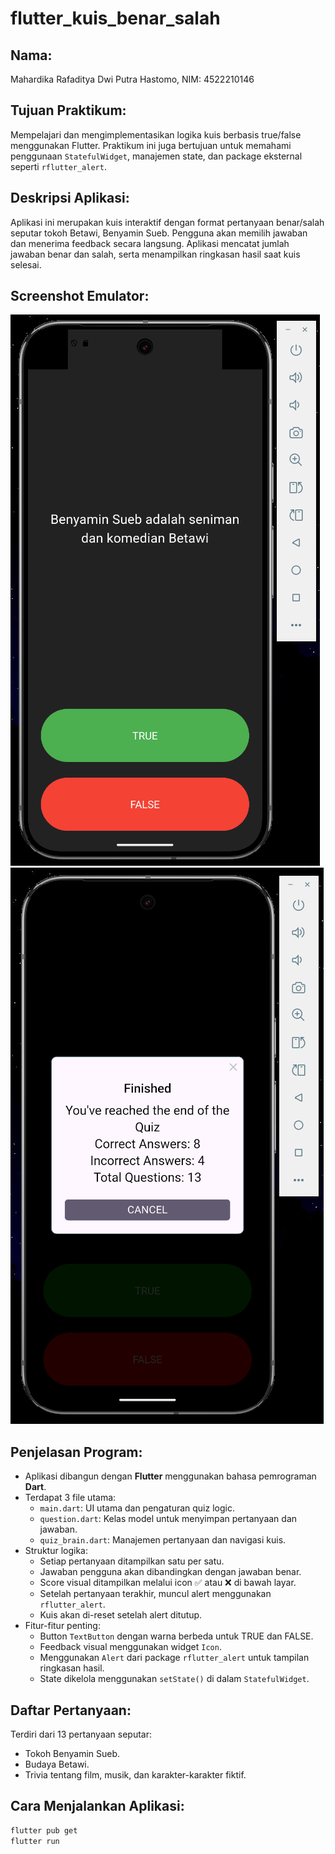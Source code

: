 # flutter_kuis_benar_salah

## Nama:
Mahardika Rafaditya Dwi Putra Hastomo, NIM: 4522210146

## Tujuan Praktikum:
Mempelajari dan mengimplementasikan logika kuis berbasis true/false menggunakan Flutter. Praktikum ini juga bertujuan untuk memahami penggunaan `StatefulWidget`, manajemen state, dan package eksternal seperti `rflutter_alert`.

## Deskripsi Aplikasi:
Aplikasi ini merupakan kuis interaktif dengan format pertanyaan benar/salah seputar tokoh Betawi, Benyamin Sueb. Pengguna akan memilih jawaban dan menerima feedback secara langsung. Aplikasi mencatat jumlah jawaban benar dan salah, serta menampilkan ringkasan hasil saat kuis selesai.

## Screenshot Emulator:
![Screenshot1](assets/images/question_page.png)
![Screenshot2](assets/images/result_overlay.png)

## Penjelasan Program:
- Aplikasi dibangun dengan **Flutter** menggunakan bahasa pemrograman **Dart**.
- Terdapat 3 file utama:
  - `main.dart`: UI utama dan pengaturan quiz logic.
  - `question.dart`: Kelas model untuk menyimpan pertanyaan dan jawaban.
  - `quiz_brain.dart`: Manajemen pertanyaan dan navigasi kuis.
- Struktur logika:
  - Setiap pertanyaan ditampilkan satu per satu.
  - Jawaban pengguna akan dibandingkan dengan jawaban benar.
  - Score visual ditampilkan melalui icon ✅ atau ❌ di bawah layar.
  - Setelah pertanyaan terakhir, muncul alert menggunakan `rflutter_alert`.
  - Kuis akan di-reset setelah alert ditutup.
- Fitur-fitur penting:
  - Button `TextButton` dengan warna berbeda untuk TRUE dan FALSE.
  - Feedback visual menggunakan widget `Icon`.
  - Menggunakan `Alert` dari package `rflutter_alert` untuk tampilan ringkasan hasil.
  - State dikelola menggunakan `setState()` di dalam `StatefulWidget`.

## Daftar Pertanyaan:
Terdiri dari 13 pertanyaan seputar:
- Tokoh Benyamin Sueb.
- Budaya Betawi.
- Trivia tentang film, musik, dan karakter-karakter fiktif.

## Cara Menjalankan Aplikasi:
```bash
flutter pub get
flutter run
